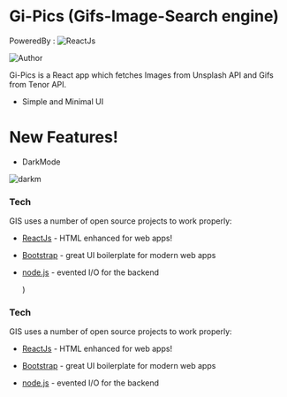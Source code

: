 # Gi-Pics (Gifs-Image-Search engine)
PoweredBy :
![ReactJs](https://user-images.githubusercontent.com/56060354/97405855-53c40280-191e-11eb-8fe5-8d7878b0b280.png)

![Author](https://img.shields.io/badge/author-Pratyush%20Kumar-lightgrey.svg?colorB=9900cc&style=flat-square)


Gi-Pics is a React app which fetches Images from Unsplash API and Gifs from Tenor API.

  - Simple and Minimal UI

# New Features!

  - DarkMode 
 
![darkm](https://github.com/PratyushK7/README/blob/main/DarkMode.gif)

### Tech

GIS uses a number of open source projects to work properly:

* [ReactJs] - HTML enhanced for web apps!
* [Bootstrap] - great UI boilerplate for modern web apps
* [node.js] - evented I/O for the backend




 




   [git-repo-url]: https://github.com/BURFAL18/Gif-Image-Searcher
   [node.js]: http://nodejs.org/
   [ReactJs]: http://reactjs.org/
   [BootStrap]:https://getbootstrap.com/docs/4.0
)

### Tech

GIS uses a number of open source projects to work properly:

* [ReactJs] - HTML enhanced for web apps!
* [Bootstrap] - great UI boilerplate for modern web apps
* [node.js] - evented I/O for the backend




 




   [git-repo-url]: https://github.com/PratyushK7/gi-pics
   [node.js]: http://nodejs.org/
   [ReactJs]: http://reactjs.org/
   [BootStrap]:https://getbootstrap.com/docs/4.0
